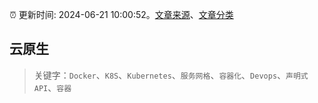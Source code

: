 :alarm_clock: 更新时间: 2024-06-21 10:00:52。[文章来源](/README.md)、[文章分类](/TAGS.md)

## 云原生


> 关键字：`Docker`、`K8S`、`Kubernetes`、`服务网格`、`容器化`、`Devops`、`声明式API`、`容器`



